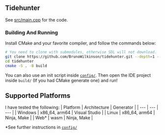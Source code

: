 ## Tidehunter
See [src/main.cpp](src/main.cpp) for the code. 

### Building And Running
Install CMake and your favorite compiler, and follow the commands below:
```sh
# You need to clone with submodules, otherwise SDL will not download.
git clone https://github.com/BrunoWilkinson/tidehunter.git --depth=1 --recurse-submodules
cd tidehunter
cmake -S . -B build
```
You can also use an init script inside [`config/`](config/). Then open the IDE project inside `build/` 
(If you had CMake generate one) and run!

## Supported Platforms
I have tested the following:
| Platform | Architecture | Generator |
| --- | --- | --- |
| Windows | x86_64, arm64 | Visual Studio |
| Linux | x86_64, arm64 | Ninja, Make |
| Web* | wasm | Ninja, Make |

*See further instructions in [`config/`](config/)

